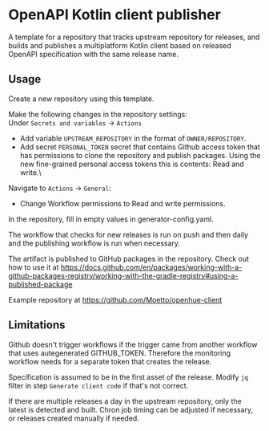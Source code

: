 # OpenAPI Kotlin client publisher
A template for a repository that tracks upstream repository for releases, and builds and publishes a multiplatform Kotlin client
based on released OpenAPI specification with the same release name.

## Usage
Create a new repository using this template. 

Make the following changes in the repository settings:\
Under `Secrets and variables` -> `Actions`
* Add variable `UPSTREAM_REPOSITORY` in the format of `OWNER/REPOSITORY`.
* Add secret `PERSONAL_TOKEN` secret that contains Github access token that has permissions to clone the repository and publish packages. Using the new fine-grained personal access tokens this is contents: Read and write.\
 
Navigate to `Actions` -> `General`:
* Change Workflow permissions to Read and write permissions.

In the repository, fill in empty values in generator-config.yaml.

The workflow that checks for new releases is run on push and then daily and the publishing workflow is run when necessary.

The artifact is published to GitHub packages in the repository. Check out how to use it at https://docs.github.com/en/packages/working-with-a-github-packages-registry/working-with-the-gradle-registry#using-a-published-package

Example repository at https://github.com/Moetto/openhue-client

## Limitations
Github doesn't trigger workflows if the trigger came from another workflow that uses autegenerated GITHUB_TOKEN. 
Therefore the monitoring workflow needs for a separate token that creates the release.

Specification is assumed to be in the first asset of the release. Modify `jq` filter in step `Generate client code` if that's not correct.

If there are multiple releases a day in the upstream repository, only the latest is detected and built. Chron job timing can be adjusted if necessary, or releases created manually if needed.

